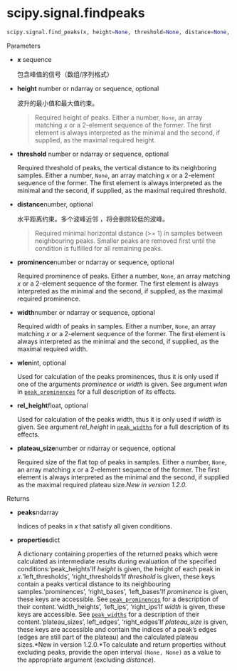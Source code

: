 # scipy.signal.findpeaks



```python
scipy.signal.find_peaks(x, height=None, threshold=None, distance=None, prominence=None, width=None, wlen=None, rel_height=0.5, plateau_size=None)
```

Parameters

- **x** sequence

  包含峰值的信号（数组/序列格式）

- **height** number or ndarray or sequence, optional

  波升的最小值和最大值约束。

  > Required height of peaks. Either a number, `None`, an array matching *x* or a 2-element sequence of the former. The first element is always interpreted as the minimal and the second, if supplied, as the maximal required height.

- **threshold** number or ndarray or sequence, optional

  Required threshold of peaks, the vertical distance to its neighboring samples. Either a number, `None`, an array matching *x* or a 2-element sequence of the former. The first element is always interpreted as the minimal and the second, if supplied, as the maximal required threshold.

- **distance**number, optional

  水平距离约束。多个波峰近邻 ，将会删除较低的波峰。

  > Required minimal horizontal distance (>= 1) in samples between neighbouring peaks. Smaller peaks are removed first until the condition is fulfilled for all remaining peaks.

- **prominence**number or ndarray or sequence, optional

  Required prominence of peaks. Either a number, `None`, an array matching *x* or a 2-element sequence of the former. The first element is always interpreted as the minimal and the second, if supplied, as the maximal required prominence.

- **width**number or ndarray or sequence, optional

  Required width of peaks in samples. Either a number, `None`, an array matching *x* or a 2-element sequence of the former. The first element is always interpreted as the minimal and the second, if supplied, as the maximal required width.

- **wlen**int, optional

  Used for calculation of the peaks prominences, thus it is only used if one of the arguments *prominence* or *width* is given. See argument *wlen* in [`peak_prominences`](https://docs.scipy.org/doc/scipy/reference/generated/scipy.signal.peak_prominences.html#scipy.signal.peak_prominences) for a full description of its effects.

- **rel_height**float, optional

  Used for calculation of the peaks width, thus it is only used if *width* is given. See argument *rel_height* in [`peak_widths`](https://docs.scipy.org/doc/scipy/reference/generated/scipy.signal.peak_widths.html#scipy.signal.peak_widths) for a full description of its effects.

- **plateau_size**number or ndarray or sequence, optional

  Required size of the flat top of peaks in samples. Either a number, `None`, an array matching *x* or a 2-element sequence of the former. The first element is always interpreted as the minimal and the second, if supplied as the maximal required plateau size.*New in version 1.2.0.*

Returns

- **peaks**ndarray

  Indices of peaks in *x* that satisfy all given conditions.

- **properties**dict

  A dictionary containing properties of the returned peaks which were calculated as intermediate results during evaluation of the specified conditions:‘peak_heights’If *height* is given, the height of each peak in *x*.‘left_thresholds’, ‘right_thresholds’If *threshold* is given, these keys contain a peaks vertical distance to its neighbouring samples.‘prominences’, ‘right_bases’, ‘left_bases’If *prominence* is given, these keys are accessible. See [`peak_prominences`](https://docs.scipy.org/doc/scipy/reference/generated/scipy.signal.peak_prominences.html#scipy.signal.peak_prominences) for a description of their content.‘width_heights’, ‘left_ips’, ‘right_ips’If *width* is given, these keys are accessible. See [`peak_widths`](https://docs.scipy.org/doc/scipy/reference/generated/scipy.signal.peak_widths.html#scipy.signal.peak_widths) for a description of their content.‘plateau_sizes’, left_edges’, ‘right_edges’If *plateau_size* is given, these keys are accessible and contain the indices of a peak’s edges (edges are still part of the plateau) and the calculated plateau sizes.*New in version 1.2.0.*To calculate and return properties without excluding peaks, provide the open interval `(None, None)` as a value to the appropriate argument (excluding *distance*).



